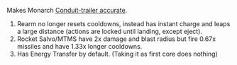 Makes Monarch [Conduit-trailer accurate](https://www.youtube.com/watch?v=AIIwKpH9IHM).

1. Rearm no longer resets cooldowns, instead has instant charge and leaps a large distance (actions are locked until landing, except eject).
2. Rocket Salvo/MTMS have 2x damage and blast radius but fire 0.67x missiles and have 1.33x longer cooldowns.
3. Has Energy Transfer by default. (Taking it as first core does nothing)